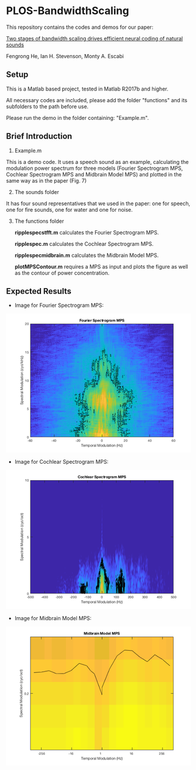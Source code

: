 # PLOS-BandwidthScaling

This repository contains the codes and demos for our paper: 

[Two stages of bandwidth scaling drives efficient neural coding of natural sounds](https://www.biorxiv.org/content/10.1101/2022.04.12.488076v1)

Fengrong He, Ian H. Stevenson, Monty A. Escabi

## Setup 

This is a Matlab based project, tested in Matlab R2017b and higher. 

All necessary codes are included, please add the folder "functions" and its subfolders to the path before use.

Please run the demo in the folder containing: "Example.m".

## Brief Introduction

1. Example.m 

This is a demo code. It uses a speech sound as an example, calculating the modulation power spectrum for three models (Fourier Spectrogram MPS, Cochlear Spectrogram MPS and Midbrain Model MPS) and plotted in the same way as in the paper (Fig. 7) 

2. The sounds folder

It has four sound representatives that we used in the paper: one for speech, one for fire sounds, one for water and one for noise. 

3. The functions folder

    **ripplespecstfft.m** calculates the Fourier Spectrogram MPS.

    **ripplespec.m** calculates the Cochlear Spectrogram MPS.

    **ripplespecmidbrain.m** calculates the Midbrain Model MPS.

    **plotMPSContour.m** requires a MPS as input and plots the figure as well as the contour of power concentration. 
    
## Expected Results
- Image for Fourier Spectrogram MPS:

![alt text](https://github.com/EscabiLab/PLOS-BandwidthScaling/blob/e49b42830315cb714a6f44f9705f074808cfc3dc/results/FourierMPS.png)

- Image for Cochlear Spectrogram MPS: 

![alt text](https://github.com/EscabiLab/PLOS-BandwidthScaling/blob/e49b42830315cb714a6f44f9705f074808cfc3dc/results/CochlearMPS.png)

- Image for Midbrain Model MPS:

![alt text](https://github.com/EscabiLab/PLOS-BandwidthScaling/blob/e49b42830315cb714a6f44f9705f074808cfc3dc/results/MidbrainMPS.png)
